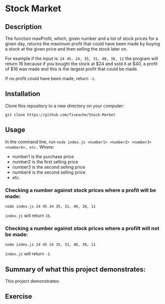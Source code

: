 # Stock Market

## Description

The function maxProfit, which, given number and a list of stock prices for a given day, returns the maximum profit that could have been made by buying a stock at the given price and then selling the stock later on.

For example if the input is: `24 45, 24, 35, 31, 40, 38, 11` the program will return 16 because if you bought the stock at $24 and sold it at $40, a profit of $16 was made and this is the largest profit that could be made.

If no profit could have been made, return `-1`.

## Installation

Clone this repository to a new directory on your computer:
```
git clone https://github.com/fiveache/Stock-Market
```

## Usage
In the command line, run `node index.js <number1> <number2> <number3> <number4>, etc.`
Where:
  * number1 is the purchase price
  * number2 is the first selling price
  * number3 is the second selling price
  * number4 is the second selling price
  * etc.

### Checking a number against stock prices where a profit will be made:
```
node index.js 24 45 24 35, 31, 40, 38, 11
```
`index.js` will return `16`.

### Checking a number against stock prices where a profilt will not be made:

```
node index.js 24 45 24 35, 31, 40, 38, 11
```
`index.js` will return `-1`.

## Summary of what this project demonstrates:
This project demonstrates:





## Exercise

##
